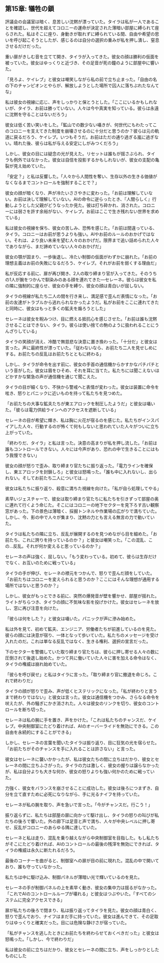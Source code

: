## 第15章: 犠牲の鎖

評議会の会議室は暗く、息苦しい沈黙が漂っていた。タイラは私が一人であることを確認し、世代を超えてコロニーの運命が決定された薄暗い部屋に縛られて座らされた。私はそこに座り、身動きが取れずに縛られている間、自由や希望の思いを呼び起こそうとしたが、感じるのは自分の選択の重みが私を押し潰し、窒息させるだけだった。

重い扉がきしむ音を立てて開き、タイラが入ってきた。彼女の顔は勝利の仮面を被っていた。彼女はゆっくりと近づき、その足音が死の鐘のように部屋中に響いた。

「見ろよ、ケイレブ」と彼女は嘲笑しながら私の前で立ち止まった。「自由の名の下のチャンピオンとやらが、解放しようとした場所で囚人に落ちぶれたなんてな」

私は彼女の視線に応じ、声をしっかりと保とうとした。「ここにいるかもしれないが、タイラ、お前は勝っていない。人々は今や真実を知っている。彼らは永遠に沈黙を守ることはないだろう」

彼女は低く苦い笑いをした。「鉱山での数少ない囁きが、何世代にもわたってこのコロニーを支えてきた制度を崩壊させるのに十分だと思うのか？彼らは元の軌道に戻るだろう、ケイレブ。いつもそうだ。お前はただの通り過ぎる嵐に過ぎない。晴れた後、彼らは私が与える安定にしがみつくだろう」

しかし、彼女の目には疑念の光が見えた。リセットは誰もが揺さぶられ、タイラも例外ではなかった。彼女は自信を投影するかもしれないが、彼女の支配の亀裂が見え始めていた。

「安定？」と私は反響した。「人々から人間性を奪い、生存以外の生きる価値がなくなるまでコントロールを強制することで？」

彼女の顔が暗くなり、声が冷たいささやきに変わった。「お前は理解していない。お前は決して理解していない。AIの命令に逆らったとき、『人間らしく』行動しようとした父親がどうなったか見た。彼は打ち砕かれ、消された。コロニーには弱さを許す余裕がない、ケイレブ。お前はここで生き残れない世界を求めている」

私は彼女の視線を保ち、彼女の苦しみ、恐怖を感じた。「お前は間違っている、タイラ。コロニーはお前が思うよりも強い。AIやお前のルールのおかげではない。それは、より良い未来を望む人々のおかげだ。限界まで追い詰められた人々でありながら、まだ諦めていない人々のおかげだ」

彼女の顎が固まり、一歩後退し、冷たい制御の仮面がわずかに崩れた。「お前の理想主義はお前の失敗になるだろう、ケイレブ。それがお前を弱くする理由だ」

私が反応する前に、扉が再び開き、2人の取り締まり官が入ってきた。そのうちの1人が腕をつかんで馴染みのある顔を連れてきた―セレーネ。彼らは彼女を私の隣に強制的に座らせ、彼女の手を縛り、彼女の顔は青白いが屈しない。

タイラの視線が私たち二人の間を行き来し、満足感で歪んだ表情になった。「お前の友達がトラブルから逃れられなかったようだ。私がお前をここに連れてきたと同時に、彼女はもっと多くの鉱夫を煽ろうとした」

セレーネは彼女を睨みつけ、目に燃える抵抗心を感じさせた。「お前は誰も沈黙させることはできない、タイラ。彼らは使い捨ての駒のように扱われることにうんざりしている」

タイラの笑顔が消え、冷酷で無慈悲な決意に置き換わった。「十分だ」と彼女は言った。声に最終性が漂っていた。「従わないなら、お前たち二人を見せしめにする。お前たちの反乱はお前たちとともに終わる」

しかし、タイラが命令を出す前に、彼女の手首の通信機からかすかなパチパチという音がした。彼女は眉をひそめ、それを耳に当てた。私たちには聞こえないほどかすかな緊急の声が通信機を通じて聞こえた。

タイラの目が細くなり、不快から警戒へと表情が変わった。彼女は装置に命令を呟き、怒りとパニックに近いものを持って私たちを見つめた。

「お前たちの大事な鉱夫たちが東エアロックを制圧したようだ」と彼女は囁いた。「彼らは電力供給ラインへのアクセスを遮断している」

セレーネの目が希望に輝き、私は胸に火花が宿るのを感じた。私たちがインスパイアした人々、行動するのが怖くて何もしないと思われていた人々がついに立ち上がっていた。

「終わりだ、タイラ」と私は言った。決意の高まりが私を押し流した。「お前は誰もコントロールできない。人々には今声があり、恐れの中で生きることにはもう我慢できない」

彼女の顔が怒りで歪み、取り締まり官たちに振り返った。「電力ラインを確保し、東エアロックを封鎖しろ」と彼女は怒鳴った。「誰も中に入れないし、出られない。そしてお前たち二人については…」

彼女は私たちに振り返り、殺意に満ちた視線を向けた。「私が自ら処理してやる」

素早いジェスチャーで、彼女は取り締まり官たちに私たちを引きずって部屋の奥に連れて行くよう命じた。そこにはコロニーの地下セクターを見下ろす古い観察窓があった。下の景色は薄暗く、採掘トンネルや作業場の広がりで満ちていた。しかし、今、影の中で人々が集まり、沈黙の力とも言える無言の力で動いていた。

タイラは私たちの隣に立ち、反乱が展開するのを見つめながら目を細めた。「お前たち、これに誇りを持っているのか？」と彼女は嘲笑った。「この混乱、この…反乱。それが何か変えると思っているのか？」

セレーネの声は強く、屈しない。「もう変わっている。初めて、彼らは生存だけでなく、お互いのために戦っている」

タイラの手が伸び、セレーネの襟元をつかんで、怒りで歪んだ顔をしていた。「お前たちはコロニーを変えられると思うのか？ここにはそんな理想が通用する場所ではないと思うのか？」

しかし、彼女がもっとできる前に、突然の爆発音が壁を響かせ、部屋が揺れた。ライトがちらつき、タイラの顔に不気味な影を投げかけた。彼女はセレーネを放し、窓に再び注意を向けた。

「彼らは何をした？」と彼女は囁いた。パニックが声に滲み始めた。

私は外を見て、初めて鉱夫、エンジニア、労働者たちが前進しているのを見た。彼らの顔には決意が宿り、一体となって歩いていた。私たちのメッセージを受け入れたのだ。これは単なる反乱ではなく、生きる権利、選択の宣言だった。

下のセクターを警備していた取り締まり官たちは、彼らに押し寄せる人々の数に圧倒されて後退し始めた。かつて共に働いていた人々に害を加える命令はなく、タイラの権威は崩れ始めていた。

「彼らを呼び戻せ」と私はタイラに言った。「取り締まり官に撤退を命じろ。これで終わりだ」

タイラの顔が怒りで歪み、声が低くヒステリックになった。「私が終わりと言うまで終わりではない」と彼女は言った。彼女は通信機をつかみ、さらなる命令を吠えたが、外の騒ぎにかき消された。人々は彼女のリンクを切り、彼女のコントロールを断ち切った。

セレーネは私の腕に手を置き、声をかけた。「これは私たちのチャンスだ、ケイレブ。中央制御室にたどり着ければ、AIのオーバーライドを無効にできる。この自由を永続的にすることができる」

しかし、セレーネの言葉を聞いたタイラは振り返り、目に狂気の光を宿らせた。「お前たちがそのチャンスを手に入れることは許さない」と言った。

彼女はセレーネに襲いかかったが、私は彼女たちの間に立ちはだかり、彼女とセレーネの間に立ちふさがった。タイラの力は激しく、彼女の握りは譲らなかったが、私は自分よりも大きな何か、彼女の怒りよりも強い何かのために戦っていた。

力強く、彼女をバランスを崩させることに成功した。彼女は後ろにつまずき、自分を立て直すために必死になりながら、手に光るナイフを持っていた。

セレーネが私の腕を取り、声を急いで言った。「今がチャンスだ。行こう！」

振り返らずに、私たちは部屋の扉に向かって駆け出し、タイラの怒りの叫びが私たちの後ろで響いた。外の廊下は足音と声で満ち、人々が中央レベルに押し寄せ、反乱がコロニーのあらゆる隅に達していた。

セレーネと私は走り、混乱を乗り越えながら中央制御室を目指した。もし私たちがそこにたどり着ければ、AIのコントロールの最後の残滓を無効にできれば、タイラの権威は永久に断たれるだろう。

最後のコーナーを曲がると、制御室への扉が目の前に現れた。混乱の中で開いており、誰も守っていなかった。

私たちは中に駆け込み、制御パネルが薄暗い光で輝いているのを見た。

セレーネの手が制御パネルの上を素早く動き、彼女の集中力は揺るがなかった。「これでAIのコントロールループが壊れる」と彼女はつぶやいた。「すべてのシステムに完全アクセスできる」

扉が私たちの後ろで閉まり、私は振り返ってタイラを見た。彼女の顔は青白く、怒りで歪んでおり、ナイフはまだ手に持っていた。彼女は進んできて、その足取りはゆっくりと確実だった。目には危険な静けさが宿っていた。

「私がチャンスを逃したときにお前たちを終わらせておくべきだった」と彼女は怒鳴った。「しかし、今で終わりだ」

私は彼女の前に立ちはだかり、彼女とセレーネの間に立ち、声をしっかりとしたものにした